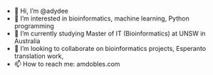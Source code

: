 - 👋 Hi, I’m @adydee
- 👀 I’m interested in bioinformatics, machine learning, Python programming
- 🌱 I’m currently studying Master of IT (Bioinformatics) at UNSW in Australia
- 💞️ I’m looking to collaborate on bioinformatics projects, Esperanto translation work,
- 📫 How to reach me: amdobles.com

<!---
adydee/adydee is a ✨ special ✨ repository because its `README.md` (this file) appears on your GitHub profile.
You can click the Preview link to take a look at your changes.
--->
